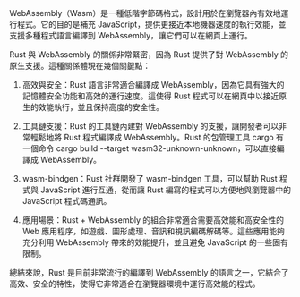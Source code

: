 WebAssembly（Wasm）是一種低階字節碼格式，設計用於在瀏覽器內有效地運行程式。它的目的是補充 JavaScript，提供更接近本地機器速度的執行效能，並支援多種程式語言編譯到 WebAssembly，讓它們可以在網頁上運行。

Rust 與 WebAssembly 的關係非常緊密，因為 Rust 提供了對 WebAssembly 的原生支援。這種關係體現在幾個關鍵點：

1.	高效與安全：Rust 語言非常適合編譯成 WebAssembly，因為它具有強大的記憶體安全功能和高效的運行速度。這使得 Rust 程式可以在網頁中以接近原生的效能執行，並且保持高度的安全性。

2.	工具鏈支援：Rust 的工具鏈內建對 WebAssembly 的支援，讓開發者可以非常輕鬆地將 Rust 程式編譯成 WebAssembly。Rust 的包管理工具 cargo 有一個命令 cargo build --target wasm32-unknown-unknown，可以直接編譯成 WebAssembly。

3.	wasm-bindgen：Rust 社群開發了 wasm-bindgen 工具，可以幫助 Rust 程式與 JavaScript 進行互通，從而讓 Rust 編寫的程式可以方便地與瀏覽器中的 JavaScript 程式碼通訊。

4.	應用場景：Rust + WebAssembly 的組合非常適合需要高效能和高安全性的 Web 應用程序，如遊戲、圖形處理、音訊和視訊編碼解碼等。這些應用能夠充分利用 WebAssembly 帶來的效能提升，並且避免 JavaScript 的一些固有限制。

總結來說，Rust 是目前非常流行的編譯到 WebAssembly 的語言之一，它結合了高效、安全的特性，使得它非常適合在瀏覽器環境中運行高效能的程式。

